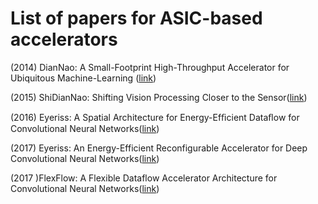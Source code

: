 
# List of papers for ASIC-based accelerators

(2014) DianNao: A Small-Footprint High-Throughput Accelerator for Ubiquitous Machine-Learning ([link](https://novel.ict.ac.cn/ychen/pdf/DianNao.pdf))

(2015) ShiDianNao: Shifting Vision Processing Closer to the Sensor([link](https://www.epfl.ch/labs/lap/wp-content/uploads/2018/05/DuJun15_ShiDianNaoShiftingVisionProcessingCloserToTheSensor_ISCA15.pdf))

(2016) Eyeriss: A Spatial Architecture for Energy-Efﬁcient Dataﬂow for Convolutional Neural Networks([link](https://www.eecg.utoronto.ca/~moshovos/000/lib/exe/fetch.php?media=wiki:aca2019:eyeriss-isca.pdf))

(2017) Eyeriss: An Energy-Efficient Reconfigurable Accelerator for Deep Convolutional Neural Networks([link](https://ieeexplore.ieee.org/document/7738524))

(2017 )FlexFlow: A Flexible Dataflow Accelerator Architecture for Convolutional Neural Networks([link](https://ieeexplore.ieee.org/document/7920855))
